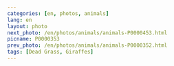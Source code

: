 ```yaml
---
categories: [en, photos, animals]
lang: en
layout: photo
next_photo: /en/photos/animals/animals-P0000453.html
picname: P0000353
prev_photo: /en/photos/animals/animals-P0000352.html
tags: [Dead Grass, Giraffes]
---
```

